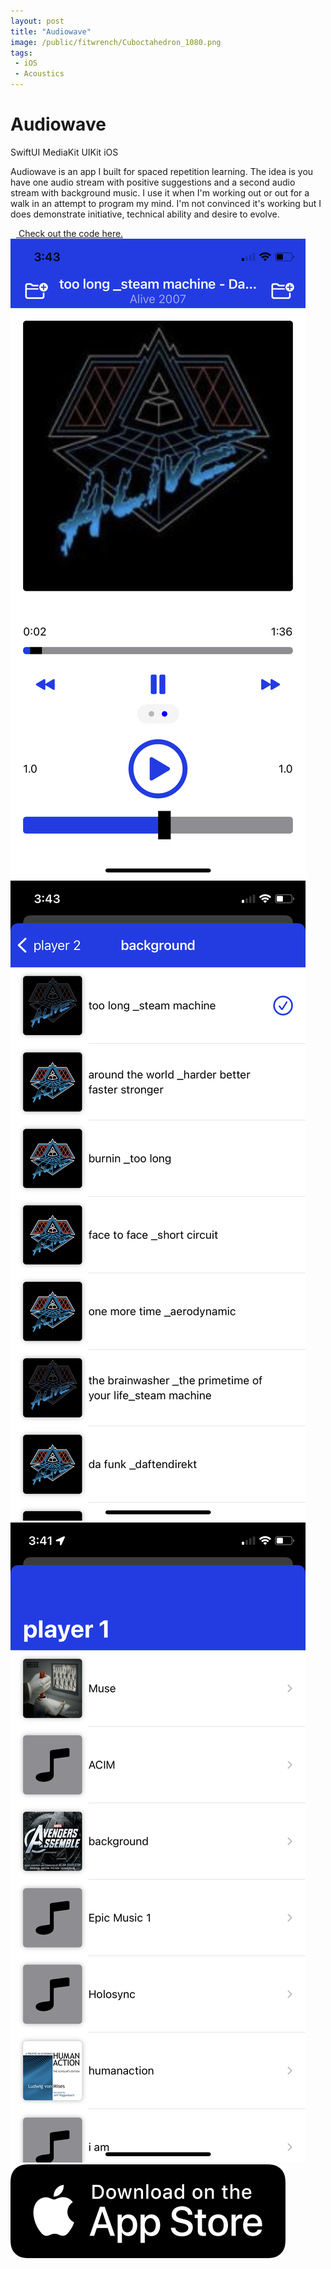 ```yaml
---
layout: post
title: "Audiowave"
image: /public/fitwrench/Cuboctahedron_1080.png
tags: 
 - iOS
 - Acoustics
---
```


<!-- #  -->
<div class="row pb-3">

  <h1>Audiowave</h1>

  <div>
    <span class="tag-cloud">SwiftUI</span>
    <span class="tag-cloud">MediaKit</span>
    <span class="tag-cloud">UIKit</span>
    <span class="tag-cloud">iOS</span>
  </div>

  <p>Audiowave is an app I built for spaced repetition learning. The idea is you have one audio stream with positive suggestions and a second audio stream with background music. I use it when I'm working out or out for a walk in an attempt to program my mind. I'm not convinced it's working but I does demonstrate initiative, technical ability and desire to evolve.</p>

  <a href="https://github.com/sphericalwave/AudioWave4" title="Audiowave Github" target="blank" class="pt-3 d-flex align-items-center">
    <i class="fab fa-github fa-2x" style="display: inline-block; margin-right: 9px;"></i>
    Check out the code here.
  </a>

</div>

<div class="row">

<div class="col-lg-4 col-md-6 col-sm-12">
    <img src="/public/audiowave/player.PNG" alt="Your Image" class="img-thumbnail">
  </div>

  <div class="col-lg-4 col-md-6 col-sm-12">
    <img src="/public/audiowave/playlist.PNG" alt="Your Image" class="img-thumbnail">
  </div>

  <div class="col-lg-4 col-md-6 col-sm-12">
    <img src="/public/audiowave/playlists.PNG" alt="Your Image" class="img-thumbnail">
  </div>

</div>

<div class="row pt-3">
  <a href="https://apps.apple.com/sa/app/audiowave/id1658347047" title="Audiowave App Store" target="blank">
    <img src="/public/appstore.png" alt="Your Image" class="img-thumbnail w-25">
  </a>
</div>